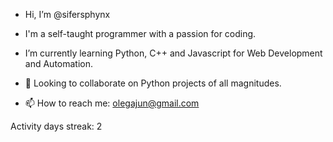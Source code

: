 - Hi, I’m @sifersphynx
- I'm a self-taught programmer with a passion for coding. 
- I’m currently learning Python, C++ and Javascript for Web Development and Automation.




- 💞️ Looking to collaborate on Python projects of all magnitudes.



- 📫 How to reach me: olegajun@gmail.com


Activity days streak: 2

